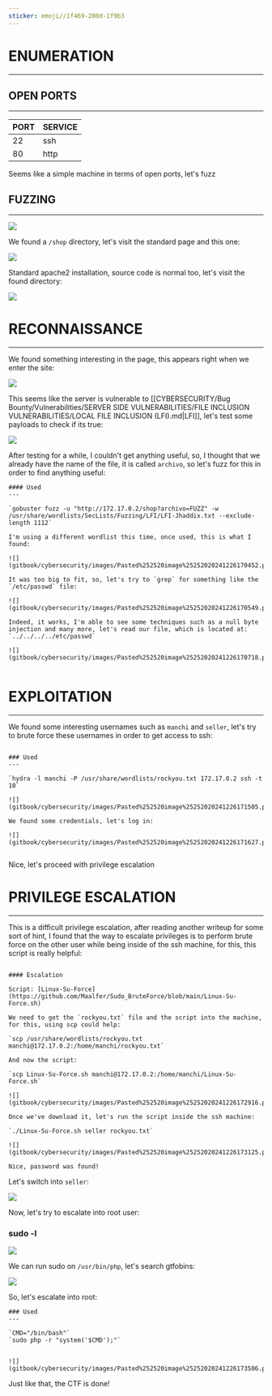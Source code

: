 ```yaml
---
sticker: emoji//1f469-200d-1f9b3
---
```

# ENUMERATION
---

## OPEN PORTS
---


| PORT | SERVICE |
| :--- | :------ |
| 22   | ssh     |
| 80   | http    |

Seems like a simple machine in terms of open ports, let's fuzz

## FUZZING
---

![](gitbook/cybersecurity/images/Pasted%252520image%25252020241226164136.png)

We found a `/shop` directory, let's visit the standard page and this one:


![](gitbook/cybersecurity/images/Pasted%252520image%25252020241226164213.png)

Standard apache2 installation, source code is normal too, let's visit the found directory:

![](gitbook/cybersecurity/images/Pasted%252520image%25252020241226164307.png)



# RECONNAISSANCE
---

We found something interesting in the page, this appears right when we enter the site:

![](gitbook/cybersecurity/images/Pasted%252520image%25252020241226164337.png)

This seems like the server is vulnerable to [[CYBERSECURITY/Bug Bounty/Vulnerabilities/SERVER SIDE VULNERABILITIES/FILE INCLUSION VULNERABILITIES/LOCAL FILE INCLUSION (LFI).md|LFI]], let's test some payloads to check if its true:


![](gitbook/cybersecurity/images/Pasted%252520image%25252020241226170019.png)

After testing for a while, I couldn't get anything useful, so, I thought that we already have the name of the file, it is called `archivo`, so let's fuzz for this in order to find anything useful:


```ad-hint
#### Used
---

`gobuster fuzz -u "http://172.17.0.2/shop?archivo=FUZZ" -w /usr/share/wordlists/SecLists/Fuzzing/LFI/LFI-Jhaddix.txt --exclude-length 1112`

I'm using a different wordlist this time, once used, this is what I found:

![](gitbook/cybersecurity/images/Pasted%252520image%25252020241226170452.png)

It was too big to fit, so, let's try to `grep` for something like the `/etc/passwd` file:

![](gitbook/cybersecurity/images/Pasted%252520image%25252020241226170549.png)

Indeed, it works, I'm able to see some techniques such as a null byte injection and many more, let's read our file, which is located at: `../../../../etc/passwd`

![](gitbook/cybersecurity/images/Pasted%252520image%25252020241226170718.png)


```



# EXPLOITATION
---


We found some interesting usernames such as `manchi` and `seller`, let's try to brute force these usernames in order to get access to ssh:

```ad-hint

### Used
---

`hydra -l manchi -P /usr/share/wordlists/rockyou.txt 172.17.0.2 ssh -t 10`

![](gitbook/cybersecurity/images/Pasted%252520image%25252020241226171505.png)

We found some credentials, let's log in:

![](gitbook/cybersecurity/images/Pasted%252520image%25252020241226171627.png)


```


Nice, let's proceed with privilege escalation

# PRIVILEGE ESCALATION
---

This is a difficult privilege escalation, after reading another writeup for some sort of hint, I found that the way to escalate privileges is to perform brute force on the other user while being inside of the ssh machine, for this, this script is really helpful:

```ad-hint

#### Escalation

Script: [Linux-Su-Force](https://github.com/Maalfer/Sudo_BruteForce/blob/main/Linux-Su-Force.sh)

We need to get the `rockyou.txt` file and the script into the machine, for this, using scp could help:

`scp /usr/share/wordlists/rockyou.txt manchi@172.17.0.2:/home/manchi/rockyou.txt`

And now the script: 

`scp Linux-Su-Force.sh manchi@172.17.0.2:/home/manchi/Linux-Su-Force.sh`

![](gitbook/cybersecurity/images/Pasted%252520image%25252020241226172916.png)

Once we've download it, let's run the script inside the ssh machine:

`./Linux-Su-Force.sh seller rockyou.txt`

![](gitbook/cybersecurity/images/Pasted%252520image%25252020241226173125.png)

Nice, password was found!

```


Let's switch into `seller`:

![](gitbook/cybersecurity/images/Pasted%252520image%25252020241226173234.png)

Now, let's try to escalate into root user:

### sudo -l

![](gitbook/cybersecurity/images/Pasted%252520image%25252020241226173256.png)

We can run sudo on `/usr/bin/php`, let's search gtfobins:

![](gitbook/cybersecurity/images/Pasted%252520image%25252020241226173351.png)

So, let's escalate into root:

```ad-hint
### Used
---

`CMD="/bin/bash"`
`sudo php -r "system('$CMD');"`


![](gitbook/cybersecurity/images/Pasted%252520image%25252020241226173506.png)

```

Just like that, the CTF is done!



